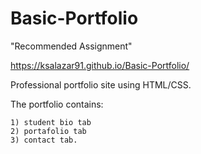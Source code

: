 # Basic-Portfolio
"Recommended Assignment"

 https://ksalazar91.github.io/Basic-Portfolio/

 Professional portfolio site using HTML/CSS. 
 
 The portfolio contains:
 
    1) student bio tab
    2) portafolio tab 
    3) contact tab.
